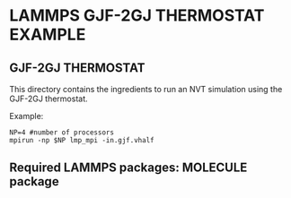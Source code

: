 # LAMMPS GJF-2GJ THERMOSTAT EXAMPLE

## GJF-2GJ THERMOSTAT

This directory contains the ingredients to run an NVT simulation using the GJF-2GJ thermostat.

Example:
```
NP=4 #number of processors
mpirun -np $NP lmp_mpi -in.gjf.vhalf
```

## Required LAMMPS packages: MOLECULE package
